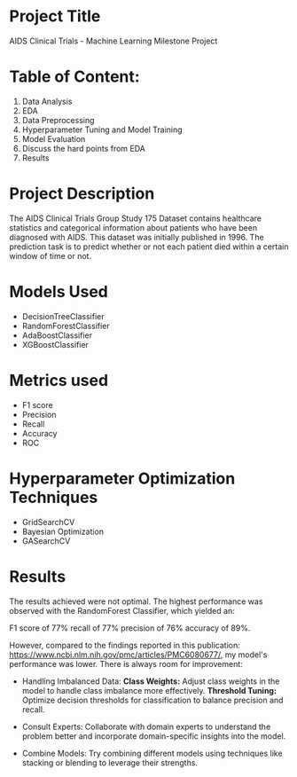 # Project Title
AIDS Clinical Trials - Machine Learning Milestone Project

# Table of Content:
1. Data Analysis
2. EDA
3. Data Preprocessing
4. Hyperparameter Tuning and Model Training
5. Model Evaluation
6. Discuss the hard points from EDA
7. Results

# Project Description
The AIDS Clinical Trials Group Study 175 Dataset contains healthcare statistics and categorical information about patients who have been diagnosed with AIDS. This dataset was initially published in 1996. The prediction task is to predict whether or not each patient died within a certain window of time or not.

# Models Used
- DecisionTreeClassifier
- RandomForestClassifier
- AdaBoostClassifier
- XGBoostClassifier

# Metrics used
- F1 score
- Precision
- Recall
- Accuracy
- ROC

# Hyperparameter Optimization Techniques
- GridSearchCV
- Bayesian Optimization
- GASearchCV

# Results
The results achieved were not optimal. The highest performance was observed with the RandomForest Classifier, which yielded an:

F1 score of 77%
recall of 77%
precision of 76%
accuracy of 89%. 

However, compared to the findings reported in this publication: https://www.ncbi.nlm.nih.gov/pmc/articles/PMC6080677/, my model's performance was lower.
There is always room for improvement:
* Handling Imbalanced Data:
**Class Weights:** Adjust class weights in the model to handle class imbalance more effectively.
**Threshold Tuning:** Optimize decision thresholds for classification to balance precision and recall.

* Consult Experts: Collaborate with domain experts to understand the problem better and incorporate domain-specific insights into the model.
* Combine Models: Try combining different models using techniques like stacking or blending to leverage their strengths.
